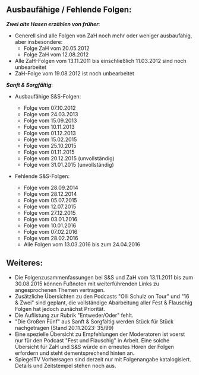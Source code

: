 **Ausbaufähige / Fehlende Folgen:**
-
***Zwei alte Hasen erzählen von früher***:
- Generell sind alle Folgen von ZaH noch mehr oder weniger ausbaufähig, aber insbesondere:
	- Folge ZaH vom 20.05.2012
	- Folge ZaH vom 12.08.2012
- Alle ZaH-Folgen vom 13.11.2011 bis einschließlich 11.03.2012 sind noch unbearbeitet
- ZaH-Folge vom 19.08.2012 ist noch unbearbeitet
  
***Sanft & Sorgfältig***:
- Ausbaufähige S&S-Folgen:
	- Folge vom 07.10.2012
	- Folge vom 24.03.2013
	- Folge vom 15.09.2013
	- Folge vom 10.11.2013
	- Folge vom 01.12.2013
	- Folge vom 15.02.2015
	- Folge vom 25.10.2015
	- Folge vom 01.11.2015
	- Folge vom 20.12.2015 (unvollständig)
	- Folge vom 31.01.2015 (unvollständig)

- Fehlende S&S-Folgen:
	- Folge vom 28.09.2014
	- Folge vom 28.12.2014
	- Folge vom 05.07.2015
	- Folge vom 12.07.2015
	- Folge vom 27.12.2015
	- Folge vom 03.01.2016
	- Folge vom 10.01.2016
	- Folge vom 07.02.2016
	- Folge vom 28.02.2016
	- Alle Folgen vom 13.03.2016 bis zum 24.04.2016
 
**Weiteres:**
-

- Die Folgenzusammenfassungen bei S&S und ZaH vom 13.11.2011 bis zum 30.08.2015 können Fußnoten mit weiterführenden Links zu angesprochenen Themen vertragen.
- Zusätzliche Übersichten zu den Podcasts "Olli Schulz on Tour" und "16 & Zwei" sind geplant, die vollständige Abarbeitung aller Fest & Flauschig Folgen hat jedoch zunächst Priorität.
- Die Auflistung zur Rubrik "Entweder/Oder" fehlt.
- "Die Großen Fünf" aus Sanft & Sorgfältig werden Stück für Stück nachgetragen (Stand 20.11.2023: 35/99)
- Eine spezielle Übersicht zu Empfehlungen der Moderatoren ist voerst nur für den Podcast "Fest und Flauschig" in Arbeit. Eine solche Übersicht für ZaH und S&S würde ein erneutes Hören der Folgen erfordern und steht dementsprechend hinten an.
- SpiegelTV Vorhersagen sind derzeit nur mit Folgenangabe katalogisiert. Details und Zeitstempel stehen noch aus.
